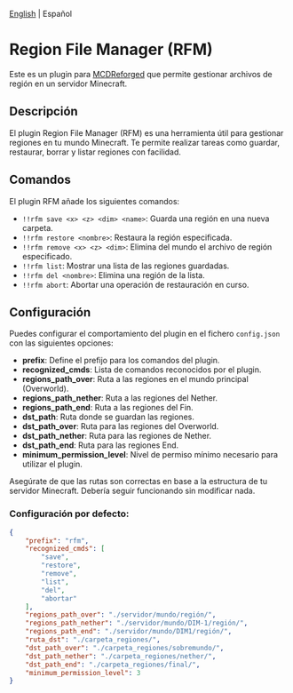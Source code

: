 [English](README.md) | Español
# Region File Manager (RFM)

Este es un plugin para [MCDReforged](https://github.com/Fallen-Breath/MCDReforged) que permite gestionar archivos de región en un servidor Minecraft.

## Descripción

El plugin Region File Manager (RFM) es una herramienta útil para gestionar regiones en tu mundo Minecraft. Te permite realizar tareas como guardar, restaurar, borrar y listar regiones con facilidad.

## Comandos

El plugin RFM añade los siguientes comandos:

- `!!rfm save <x> <z> <dim> <name>`: Guarda una región en una nueva carpeta.
- `!!rfm restore <nombre>`: Restaura la región especificada.
- `!!rfm remove <x> <z> <dim>`: Elimina del mundo el archivo de región especificado.
- `!!rfm list`: Mostrar una lista de las regiones guardadas.
- `!!rfm del <nombre>`: Elimina una región de la lista.
- `!!rfm abort`: Abortar una operación de restauración en curso.

## Configuración

Puedes configurar el comportamiento del plugin en el fichero `config.json` con las siguientes opciones:

- **prefix**: Define el prefijo para los comandos del plugin.
- **recognized_cmds**: Lista de comandos reconocidos por el plugin.
- **regions_path_over**: Ruta a las regiones en el mundo principal (Overworld).
- **regions_path_nether**: Ruta a las regiones del Nether.
- **regions_path_end**: Ruta a las regiones del Fin.
- **dst_path**: Ruta donde se guardan las regiones.
- **dst_path_over**: Ruta para las regiones del Overworld.
- **dst_path_nether**: Ruta para las regiones de Nether.
- **dst_path_end**: Ruta para las regiones End.
- **minimum_permission_level**: Nivel de permiso mínimo necesario para utilizar el plugin.

Asegúrate de que las rutas son correctas en base a la estructura de tu servidor Minecraft.
Debería seguir funcionando sin modificar nada.

### Configuración por defecto:

```json
{
    "prefix": "rfm",
    "recognized_cmds": [
        "save",
        "restore",
        "remove",
        "list",
        "del",
        "abortar"
    ],
    "regions_path_over": "./servidor/mundo/región/",
    "regions_path_nether": "./servidor/mundo/DIM-1/región/",
    "regions_path_end": "./servidor/mundo/DIM1/región/",
    "ruta_dst": "./carpeta_regiones/",
    "dst_path_over": "./carpeta_regiones/sobremundo/",
    "dst_path_nether": "./carpeta_regiones/nether/",
    "dst_path_end": "./carpeta_regiones/final/",
    "minimum_permission_level": 3
}